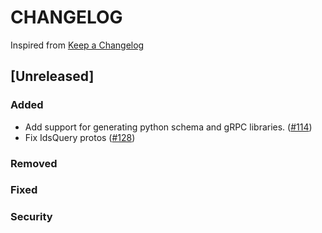 # CHANGELOG

Inspired from [Keep a Changelog](https://keepachangelog.com/en/1.0.0/)

## [Unreleased]
### Added
- Add support for generating python schema and gRPC libraries. ([#114](https://github.com/opensearch-project/opensearch-protobufs/pull/114))
- Fix IdsQuery protos ([#128](https://github.com/opensearch-project/opensearch-protobufs/pull/128))
### Removed

### Fixed

### Security
